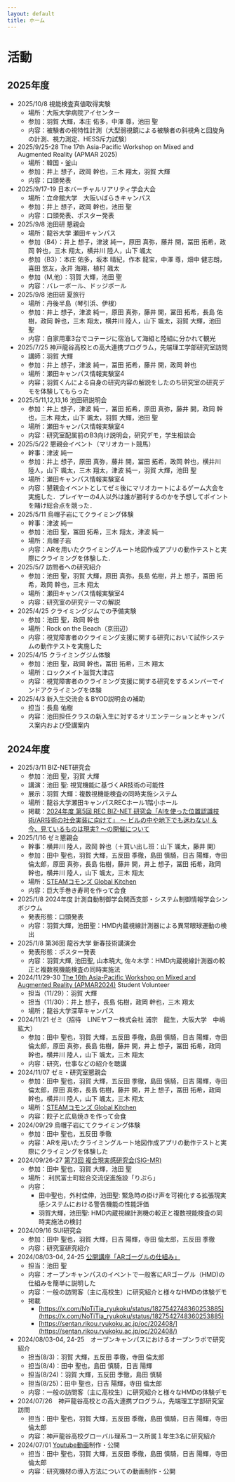 ```yaml
---
layout: default
title: ホーム
---
```


# 活動
## 2025年度
- 2025/10/8 視能検査真値取得実験
  - 場所：大阪大学病院アイセンター
  - 参加：羽賀 大輝，本庄 佑多，中澤 尊，池田 聖
  - 内容：被験者の視特性計測（大型弱視鏡による被験者の斜視角と回旋角の計測、視力測定、HESS斥力試験）
- 2025/9/25-28 The 17th Asia-Pacific Workshop on Mixed and Augmented Reality (APMAR 2025)
  - 場所：韓国・釜山
  - 参加：井上 想子，政岡 幹也，三木 翔太，羽賀 大輝
  - 内容：口頭発表
- 2025/9/17-19 日本バーチャルリアリティ学会大会
  - 場所：立命館大学　大阪いばらきキャンパス
  - 参加：井上 想子，政岡 幹也，池田 聖
  - 内容：口頭発表、ポスター発表
- 2025/9/8 池田研 懇親会
  - 場所：龍谷大学 瀬田キャンパス 
  - 参加（B4）：井上 想子，津波 純一，原田 真弥，藤井 開，冨田 拓希，政岡 幹也，三木 翔太，横井川 陸人，山下 颯太
  - 参加（B3）：本庄 佑多，坂本 晴紀，作本 龍宝，中澤 尊，畑中 健志朗，喜田 悠友，永井 海翔，植村 颯太
  - 参加（M,他）：羽賀 大輝，池田 聖
  - 内容：バレーボール、ドッジボール
- 2025/9/8 池田研 夏旅行
  - 場所：丹後半島（琴引浜、伊根）
  - 参加：井上 想子，津波 純一，原田 真弥，藤井 開，冨田 拓希，長島 佑樹，政岡 幹也，三木 翔太，横井川 陸人，山下 颯太，羽賀 大輝，池田 聖
  - 内容：自家用車3台でコテージに宿泊して海組と陸組に分かれて観光
- 2025/7/25 神戸龍谷高校との高大連携プログラム，先端理工学部研究室訪問
  - 講師：羽賀 大輝
  - 参加：井上 想子，津波 純一，冨田 拓希，藤井 開，政岡 幹也
  - 場所：瀬田キャンパス情報実験室4
  - 内容；羽賀くんによる自身の研究内容の解説をしたのち研究室の研究デモを体験してもらった
- 2025/5/11,12,13,16 池田研説明会
  - 参加：井上 想子，津波 純一，冨田 拓希，原田 真弥，藤井 開，政岡 幹也，三木 翔太，山下 颯太，羽賀 大輝，池田 聖
  - 場所：瀬田キャンパス情報実験室4
  - 内容：研究室配属前のB3向け説明会，研究デモ，学生相談会
- 2025/5/22 懇親会イベント（マリオカート競馬）
  - 幹事：津波 純一
  - 参加：井上 想子，原田 真弥，藤井 開，冨田 拓希，政岡 幹也，横井川 陸人，山下 颯太，三木 翔太，津波 純一，羽賀 大輝，池田 聖
  - 場所：瀬田キャンパス情報実験室4
  - 内容：懇親会イベントとしてゼミ後にマリオカートによるゲーム大会を実施した．プレイヤーの4人以外は誰が勝利するのかを予想してポイントを賭け総合点を競った．
- 2025/5/11 烏帽子岩にてクライミング体験
  - 幹事：津波 純一
  - 参加：池田 聖，冨田 拓希，三木 翔太，津波 純一
  - 場所：烏帽子岩
  - 内容：ARを用いたクライミングルート地図作成アプリの動作テストと実際にクライミングを体験した．
- 2025/5/7 訪問者への研究紹介
  - 参加：池田 聖，羽賀 大輝，原田 真弥，長島 佑樹，井上 想子，冨田 拓希，政岡 幹也，三木 翔太
  - 場所：瀬田キャンパス情報実験室4
  - 内容：研究室の研究テーマの解説
- 2025/4/25 クライミングジムでの予備実験
  - 参加：池田 聖，政岡 幹也
  - 場所：Rock on the Beach（京田辺）
  - 内容：視覚障害者のクライミング支援に関する研究において試作システムの動作テストを実施した
- 2025/4/15 クライミングジム体験
  - 参加：池田 聖，政岡 幹也，冨田 拓希，三木 翔太
  - 場所：ロックメイト滋賀大津店
  - 内容：視覚障害者のクライミング支援に関する研究をするメンバーでインドアクライミングを体験
- 2025/4/3 新入生交流会 & BYOD説明会の補助
  - 担当：長島 佑樹
  - 内容：池田担任クラスの新入生に対するオリエンテーションとキャンパス案内および受講案内

## 2024年度
- 2025/3/11 BIZ-NET研究会
  - 参加：池田 聖，羽賀 大輝
  - 講演：池田 聖: 視覚機能に基づくAR技術の可能性
  - 展示：羽賀 大輝：複数視機能検査の同時実施システム
  - 場所：龍谷大学瀬田キャンパスRECホール1階小ホール
  - 掲載：[2024年度 第5回 REC BIZ-NET 研究会「AIを使った位置認識技術/AR技術の社会実装に向けて」 ～ ビルの中や地下でも迷わない! ＆ 今、見ているものは現実? ～の開催について](https://www.ryukoku.ac.jp/nc/event/entry-16026.html)
- 2025/1/16 ゼミ懇親会
  - 幹事：横井川 陸人，政岡 幹也（＋買い出し班：山下 颯太，藤井 開）
  - 参加：田中	聖也，羽賀 大輝，五反田 季徹，島田 慎騎，日吉 陽輝，寺田 倫太郎，原田 真弥，長島 佑樹，藤井 開，井上 想子，冨田 拓希，政岡 幹也，横井川 陸人，山下 颯太，三木 翔太
  - 場所：[STEAMコモンズ Global Kitchen](https://steam.ryukoku.ac.jp/kitchen/)
  - 内容：巨大手巻き寿司を作って会食
- 2025/1/8 2024年度 計測自動制御学会関西支部・システム制御情報学会シンポジウム
  - 発表形態：口頭発表
  - 内容：羽賀大輝，池田聖：HMD内蔵視線計測器による異常眼球運動の検出
- 2025/1/8 第36回 龍谷大学 新春技術講演会
  - 発表形態：ポスター発表
  - 内容：羽賀大輝, 池田聖, 山本暁大, 佐々木学：HMD内蔵視線計測器の較正と複数視機能検査の同時実施法
- 2024/11/29-30 [The 16th Asia-Pacific Workshop on Mixed and Augmented Reality (APMAR2024)](https://sigmr.vrsj.org/apmar2024/) Student Volunteer
  -  担当（11/29）：羽賀 大輝
  -  担当（11/30）：井上 想子，長島 佑樹，政岡 幹也，三木 翔太
  -  場所；龍谷大学深草キャンパス
- 2024/11/21 ゼミ（招待　LINEヤフー株式会社 浦宗　龍生，大阪大学　中嶋　紘大）
  - 参加：田中	聖也，羽賀 大輝，五反田 季徹，島田 慎騎，日吉 陽輝，寺田 倫太郎，原田 真弥，長島 佑樹，藤井 開，井上 想子，冨田 拓希，政岡 幹也，横井川 陸人，山下 颯太，三木 翔太
  - 内容：研究，仕事などの紹介を聴講
- 2024/11/07 ゼミ・研究室懇親会
  - 参加：田中	聖也，羽賀 大輝，五反田 季徹，島田 慎騎，日吉 陽輝，寺田 倫太郎，原田 真弥，長島 佑樹，藤井 開，井上 想子，冨田 拓希，政岡 幹也，横井川 陸人，山下 颯太，三木 翔太
  - 場所：[STEAMコモンズ Global Kitchen](https://steam.ryukoku.ac.jp/kitchen/)
  - 内容：餃子と広島焼きを作って会食
- 2024/09/29 烏帽子岩にてクライミング体験
  - 参加：田中 聖也，五反田 季徹
  - 内容：ARを用いたクライミングルート地図作成アプリの動作テストと実際にクライミングを体験した
- 2024/09/26-27 [第73回 複合現実感研究会(SIG-MR)](https://sigmr.vrsj.org/events/2024Sep.html)
  - 参加：田中 聖也，羽賀 大輝，池田 聖
  - 場所： 利尻富士町総合交流促進施設「りぷら」
  - 内容：
    - 田中聖也，外村佳伸，池田聖: 緊急時の掛け声を可視化する拡張現実感システムにおける警告機能の性能評価
    - 羽賀大輝，池田聖: HMD内蔵視線計測機の較正と複数視能検査の同時実施法の検討
- 2024/09/16 SUI研究会
  - 参加：田中 聖也，羽賀 大輝，日吉 陽輝，寺田 倫太郎，五反田 季徹
  - 内容：研究室研究紹介 
- 2024/08/03-04, 24-25 [公開講座「ARゴーグルの仕組み」](https://www.imi.ryukoku.ac.jp/?p=17301)
  - 担当：池田 聖
  - 内容：オープンキャンパスのイベントで一般客にARゴーグル（HMD)の仕組みを簡単に説明した
  - 内容：一般の訪問客（主に高校生）に研究紹介と様々なHMDの体験デモ
  - 掲載
    - [https://x.com/NoTiTia_ryukoku/status/1827542748360253885](https://x.com/NoTiTia_ryukoku/status/1827542748360253885)
    - [https://sentan.rikou.ryukoku.ac.jp/oc/202408/](https://sentan.rikou.ryukoku.ac.jp/oc/202408/)
- 2024/08/03-04, 24-25　オープンキャンパスにおけるオープンラボで研究紹介
  - 担当(8/3)：羽賀 大輝，五反田 季徹，寺田 倫太郎
  - 担当(8/4)：田中 聖也，島田 慎騎，日吉 陽輝
  - 担当(8/24)：羽賀 大輝，五反田 季徹，島田 慎騎
  - 担当(8/25)：田中 聖也，日吉 陽輝，寺田	倫太郎
  - 内容：一般の訪問客（主に高校生）に研究紹介と様々なHMDの体験デモ
- 2024/07/26　神戸龍谷高校との高大連携プログラム，先端理工学部研究室訪問 
  - 担当：田中 聖也，羽賀 大輝，五反田 季徹，島田 慎騎，日吉 陽輝，寺田 倫太郎
  - 内容：神戸龍谷高校グローバル理系コース所属１年生3名に研究紹介
- 2024/07/01 [Youtube動画](https://www.youtube.com/playlist?list=PLPgu3868ETDYH1NBxLGaWJTwfpsBPXmF1)制作・公開
  - 担当：田中 聖也，羽賀 大輝，五反田 季徹，島田 慎騎，日吉 陽輝，寺田 倫太郎
  - 内容：研究機材の導入方法についての動画制作・公開
 


